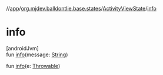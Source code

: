 //[app](../../../index.md)/[org.mjdev.balldontlie.base.states](../index.md)/[ActivityViewState](index.md)/[info](info.md)

# info

[androidJvm]\
fun [info](info.md)(message: [String](https://kotlinlang.org/api/latest/jvm/stdlib/kotlin/-string/index.html))

fun [info](info.md)(e: [Throwable](https://kotlinlang.org/api/latest/jvm/stdlib/kotlin/-throwable/index.html))
